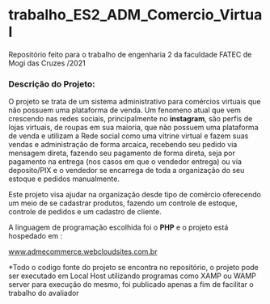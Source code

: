 # trabalho_ES2_ADM_Comercio_Virtual
Repositório feito para o trabalho de engenharia 2 da faculdade FATEC de Mogi das Cruzes /2021 

<h3>Descrição do Projeto:</h3>

O projeto se trata de um sistema administrativo para comércios virtuais que não possuem uma plataforma de venda. Um fenomeno atual que vem crescendo nas redes sociais, principalmente no <b>instagram</b>, são perfis de lojas virtuais, de roupas em sua maioria, que não possuem uma plataforma de venda e utilizam a Rede social como uma vitrine virtual e fazem suas vendas e administração de forma arcaica, recebendo seu pedido via mensagem direta, fazendo seu pagamento de forma direta, seja por pagamento na entrega (nos casos em que o vendedor entrega) ou via deposito/PIX e o vendedor se encarrega de toda a organização do seu estoque e pedidos manualmente.

Este projeto visa ajudar na organização desde tipo de comércio oferecendo um meio de se cadastrar produtos, fazendo um controle de estoque, controle de pedidos e um cadastro de cliente. 

A linguagem de programação escolhida foi o <b>PHP</b> e o projeto está hospedado em :

www.admecommerce.webcloudsites.com.br

*Todo o codigo fonte do projeto se encontra no repositório, o projeto pode ser executado em Local Host utilizando programas como XAMP ou WAMP server para execução do mesmo, foi publicado apenas a fim de facilitar o trabalho do avaliador
